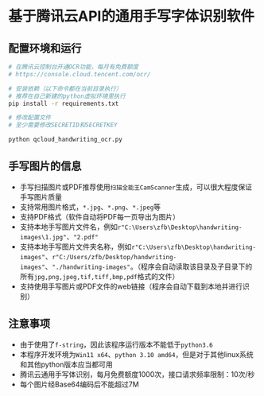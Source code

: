 # 基于腾讯云API的通用手写字体识别软件
## 配置环境和运行
```bash
# 在腾讯云控制台开通OCR功能，每月有免费额度
# https://console.cloud.tencent.com/ocr/

# 安装依赖（以下命令都在当前目录执行）
# 推荐在自己新建的python虚拟环境里执行
pip install -r requirements.txt

# 修改配置文件
# 至少需要修改SECRETID和SECRETKEY

python qcloud_handwriting_ocr.py
```

## 手写图片的信息
* 手写扫描图片或PDF推荐使用`扫描全能王CamScanner`生成，可以很大程度保证手写图片质量
* 支持常用图片格式，`*.jpg`、`*.png`、`*.jpeg`等
* 支持PDF格式（软件自动将PDF每一页导出为图片）
* 支持本地手写图片文件名，例如`r"C:\Users\zfb\Desktop\handwriting-images\1.jpg"`、`"2.pdf"`
* 支持本地手写图片文件夹名称，例如`r"C:\Users\zfb\Desktop\handwriting-images"`、`r"C:/Users/zfb/Desktop/handwriting-images"`、`"./handwriting-images"`。（程序会自动读取该目录及子目录下的所有`jpg,png,jpeg,tif,tiff,bmp,pdf`格式的文件）
* 支持使用手写图片或PDF文件的web链接（程序会自动下载到本地并进行识别）

## 注意事项
* 由于使用了`f-string`，因此该程序运行版本不能低于`python3.6`
* 本程序开发环境为`Win11 x64`、`python 3.10 amd64`，但是对于其他linux系统和其他python版本应当都可用
* 腾讯云通用手写体识别，每月免费额度1000次，接口请求频率限制：10次/秒
* 每个图片经Base64编码后不能超过7M
